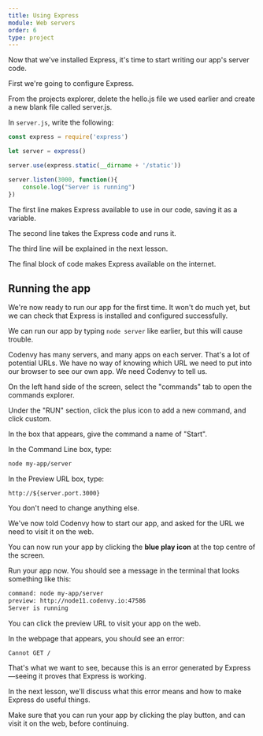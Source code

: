 ```yaml
---
title: Using Express
module: Web servers
order: 6
type: project
---
```

Now that we've installed Express, it's time to start writing our app's server code.

First we're going to configure Express.

<div class="todo">
  From the projects explorer, delete the hello.js file we used earlier and create a new blank file called server.js.
</div>

In `server.js`, write the following:

```javascript
const express = require('express')

let server = express()

server.use(express.static(__dirname + '/static'))

server.listen(3000, function(){
    console.log("Server is running")
})
```

The first line makes Express available to use in our code, saving it as a variable.

The second line takes the Express code and runs it.

The third line will be explained in the next lesson.

The final block of code makes Express available on the internet.

## Running the app

We're now ready to run our app for the first time. It won't do much yet, but we can check that Express is installed and configured successfully.

We can run our app by typing `node server` like earlier, but this will cause trouble.

Codenvy has many servers, and many apps on each server. That's a lot of potential URLs. We have no way of knowing which URL we need to put into our browser to see our own app. We need Codenvy to tell us.

On the left hand side of the screen, select the "commands" tab to open the commands explorer.

Under the "RUN" section, click the plus icon to add a new command, and click custom.

In the box that appears, give the command a name of "Start".

In the Command Line box, type:

```bash
node my-app/server
```

In the Preview URL box, type:

```
http://${server.port.3000}
```

You don't need to change anything else.

We've now told Codenvy how to start our app, and asked for the URL we need to visit it on the web.

You can now run your app by clicking the **blue play icon** at the top centre of the screen.

Run your app now. You should see a message in the terminal that looks something like this:

```bash
command: node my-app/server
preview: http://node11.codenvy.io:47586
Server is running
```

You can click the preview URL to visit your app on the web.

In the webpage that appears, you should see an error:

```
Cannot GET /
```

That's what we want to see, because this is an error generated by Express—seeing it proves that Express is working.

In the next lesson, we'll discuss what this error means and how to make Express do useful things.

<div class="todo">Make sure that you can run your app by clicking the play button, and can visit it on the web, before continuing.</div>
